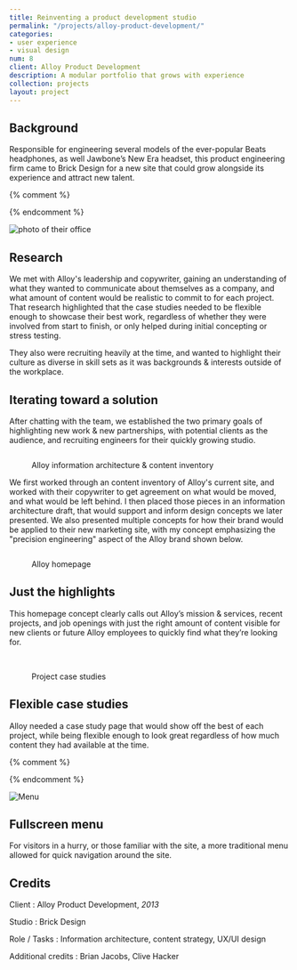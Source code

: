 ```yaml
---
title: Reinventing a product development studio
permalink: "/projects/alloy-product-development/"
categories:
- user experience
- visual design
num: 8
client: Alloy Product Development
description: A modular portfolio that grows with experience
collection: projects
layout: project
---
```


## Background
Responsible for engineering several models of the ever-popular Beats headphones, as well Jawbone’s New Era headset, this product engineering firm came to Brick Design for a new site that could grow alongside its experience  and attract new talent.


{% comment %}
<!-- Who I talked to at Alloy, what they said, how it helped me shape the design requirements. -->
{% endcomment %}

![photo of their office](/assets/images/alloy/alloy-office.jpg)

## Research

We met with Alloy's leadership and copywriter, gaining an understanding of what they wanted to communicate about themselves as a company, and what amount of content would be realistic to commit to for each project. That research highlighted that the case studies needed to be flexible enough to showcase their best work, regardless of whether they were involved from start to finish, or only helped during initial concepting or stress testing.

They also were recruiting heavily at the time, and wanted to highlight their culture as diverse in skill sets as it was backgrounds & interests outside of the workplace.

## Iterating toward a solution

After chatting with the team, we established the two primary goals of highlighting new work & new partnerships, with potential clients as the audience, and recruiting engineers for their quickly growing studio.

<figure class="outlined">
<img src="/assets/images/alloy/alloy-ia.svg" alt="" />
<figcaption>
<p>Alloy information architecture & content inventory</p>
</figcaption>
</figure>

We first worked through an content inventory of Alloy's current site, and worked with their copywriter to get agreement on what would be moved, and what would be left behind. I then placed those pieces in an information architecture draft, that would support and inform design concepts we later presented. We also presented multiple concepts for how their brand would be applied to their new marketing site, with my concept emphasizing the "precision engineering" aspect of the Alloy brand shown below.

<figure class="outlined">
<img
  srcset="{{ "/assets/images/alloy/alloy-01.jpg" | relative_url }} 1x, {{ "/assets/images/alloy/alloy-01.jpg" | relative_url }} 2x"
  src="{{ "/assets/images/alloy/alloy-01.jpg" | relative_url }}"
  alt=""
/>
<figcaption>
<p>Alloy homepage</p>
</figcaption>
</figure>

## Just the highlights

This homepage concept clearly calls out Alloy’s mission & services, recent projects, and job openings with just the right amount of content visible for new clients or future Alloy employees to quickly find what they’re looking for.

<figure class="imagegrid">
<img
  srcset="{{ "/assets/images/alloy/alloy-03.jpg" | relative_url }} 1x, {{ "/assets/images/alloy/alloy-03.jpg" | relative_url }} 2x"
  src="{{ "/assets/images/alloy/alloy-03.jpg" | relative_url }}"
  alt=""
/>
<img
  srcset="{{ "/assets/images/alloy/alloy-04.jpg" | relative_url }} 1x, {{ "/assets/images/alloy/alloy-04.jpg" | relative_url }} 2x"
  src="{{ "/assets/images/alloy/alloy-04.jpg" | relative_url }}"
  alt=""
/>
<figcaption>
<p>Project case studies</p>
</figcaption>
</figure>

## Flexible case studies

Alloy needed a case study page that would show off the best of each project, while being flexible enough to look great regardless of how much content they had available at the time.

{% comment %}
<!-- ## Culture & jobs

<figure>
<img
  srcset="{{ "/assets/images/placeholder.jpg" | relative_url }} 1x, {{ "/assets/images/placeholder.jpg" | relative_url }} 2x"
  src="{{ "/assets/images/placeholder.jpg" | relative_url }}"
  alt=""
/>
<figcaption>
<p>Culture & jobs</p>
</figcaption>
</figure>

There's a strong sense of camaraderie at Alloy, and we needed to show that this engineering team was made up of a diverse group of people, clearly invested in balancing their passion for good product engineering and interests outside of work. -->



<!-- ## Alloy's history in the making

<figure>
<img
  srcset="{{ "/assets/images/alloy/alloy-04.jpg" | relative_url }} 1x, {{ "/assets/images/alloy/alloy-04.jpg" | relative_url }} 2x"
  src="{{ "/assets/images/alloy/alloy-04.jpg" | relative_url }}"
  alt=""
/>
<figcaption>
<p>Employee highlights, industry commentary, and company updates</p>
</figcaption>
</figure>

Arturo wanted a place to show off current employees and alumni, and give a voice to the company, and speak to where they fit within the broader product development industry. -->
{% endcomment %}


![Menu](http://alpha.jamesontyler.com/images/alloy/alloy-02.jpg)

## Fullscreen menu

For visitors in a hurry, or those familiar with the site, a more traditional menu allowed for quick navigation around the site.


## Credits

Client
: Alloy Product Development, _2013_

Studio
: Brick Design

Role / Tasks
: Information architecture, content strategy, UX/UI design

Additional credits
: Brian Jacobs, Clive Hacker

